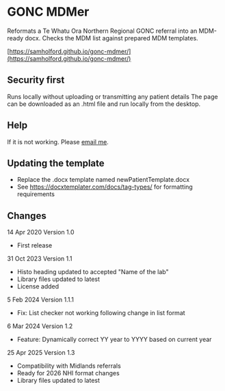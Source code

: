 # GONC MDMer

Reformats a Te Whatu Ora Northern Regional GONC referral into an MDM-ready docx.
Checks the MDM list against prepared MDM templates.

[https://samholford.github.io/gonc-mdmer/](https://samholford.github.io/gonc-mdmer/)

## Security first
Runs locally without uploading or transmitting any patient details
The page can be downloaded as an .html file and run locally from the desktop.

## Help

If it is not working. Please [email me](mailto:samholford@gmail.com).

## Updating the template

- Replace the .docx template named newPatientTemplate.docx
- See https://docxtemplater.com/docs/tag-types/ for formatting requirements

## Changes

14 Apr 2020 Version 1.0
- First release

31 Oct 2023 Version 1.1
- Histo heading updated to accepted "Name of the lab"
- Library files updated to latest
- License added

5 Feb 2024 Version 1.1.1
- Fix: List checker not working following change in list format

6 Mar 2024 Version 1.2
- Feature: Dynamically correct YY year to YYYY based on current year

25 Apr 2025 Version 1.3
- Compatibility with Midlands referrals
- Ready for 2026 NHI format changes
- Library files updated to latest
